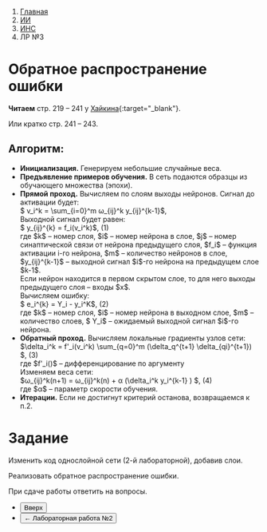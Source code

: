 <ol class="breadcrumb">
  <li class="breadcrumb-item"><a href="{{ site.baseurl }}">Главная</a></li>
  <li class="breadcrumb-item"><a href="{{ site.baseurl }}/artificial-intelligence/index.html">ИИ</a></li>
  <li class="breadcrumb-item"><a href="{{ site.baseurl }}/artificial-intelligence/ANN/index.html">ИНС</a></li>
  <li class="breadcrumb-item active">ЛР №3</li>
</ol>

<nav>
  <ul></ul>
</nav>

# Обратное распространение ошибки

**Читаем** cтр. 219 – 241 у [Хайкина](https://palchevsky.ru/uploads/books/1.pdf){:target="_blank"}.

Или кратко стр. 241 – 243.

## Алгоритм:

<ul>
<li>
<b>Инициализация.</b>
Генерируем небольшие случайные веса.
</li>
<li>
<b>Предъявление примеров обучения.</b>
В сеть подаются образцы из обучающего множества (эпохи).
</li>
<li>
<b>Прямой проход.</b>
Вычисляем по слоям выходы нейронов. Сигнал до активации будет:
<br>
$ v_i^k = \sum_{i=0}^m ω_{ij}^k y_{ij}^{k-1}$,
<br>Выходной сигнал будет равен:<br>
$ y_{ij}^{k} = f_i(v_i^k)$, <a id="eq_1">(1)</a>
<br>
где $k$ – номер слоя, $i$ – номер нейрона в слое, $j$ – номер синаптической связи от нейрона предыдущего слоя, $f_i$ – функция активации i-го нейрона, $m$ – количество нейронов в слое, $y_{ij}^{k-1}$ – выходной сигнал $i$-го нейрона на предыдущем слое $k-1$.
<br>Если нейрон находится в первом скрытом слое, то для него выходы предыдущего слоя – входы $x$.
<br>Вычисляем ошибку:
<br>
$ e_i^{k} = Y_i - y_i^K$, <a id="eq_2">(2)</a>
<br>
где $k$ – номер слоя, $i$ – номер нейрона в выходном слое, $m$ – количество слоев, $ Y_i$ – ожидаемый выходной сигнал $i$-го нейрона.
</li>
<li>
<b>Обратный проход.</b>
Вычисляем локальные градиенты узлов сети:
<br>
$\delta_i^k = f'_i(v_i^k) \sum_{q=0}^m (\delta_q^{t+1} \delta_{qi}^{t+1}) $,	<a id="eq_3">(3)</a>
<br>где $f'_i()$ – дифференцирование по аргументу
<br>Изменяем веса сети:
<br>
$ω_{ij}^k(n+1) = ω_{ij}^k(n) + α (\delta_i^k y_i^{k-1} ) $,	<a id="eq_4">(4)</a>
<br>где $α$ – параметр скорости обучения.
</li>
<li>
<b>Итерации.</b>
Если не достигнут критерий останова, возвращаемся к п.2.
</li>
</ul>

# Задание

Изменить код однослойной сети (2-й лабораторной), добавив слои.

Реализовать обратное распространение ошибки.

При сдаче работы ответить на вопросы.

<div class="row">
  <div class="col-lg-12">
    <ul class="list-unstyled">
      <li class="float-end">
        <button type="button" class="btn btn-outline-primary" onclick="window.location.href='#обратное-распространение-ошибки';">Вверх</button>
      </li>
      <li>
        <button type="button" class="btn btn-primary" onclick="window.location.href='{{ site.baseurl }}/artificial-intelligence/ANN/labs/lab2.html';">← Лабораторная работа №2</button>
      </li>
    </ul>
  </div>
</div>
